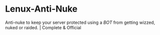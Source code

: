 # Lenux-Anti-Nuke
Anti-nuke to keep your server protected using a *BOT* from getting wizzed, nuked or raided. | Complete &amp; Official
